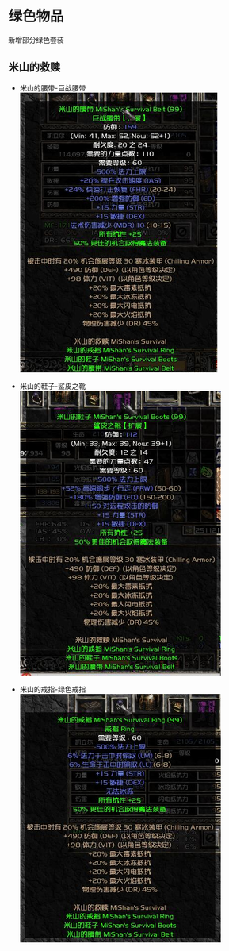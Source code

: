 # 绿色物品

新增部分绿色套装

## 米山的救赎

- 米山的腰带-巨战腰带
![输入图片说明](../../../static/%E7%B1%B3%E5%B1%B1%E5%A5%97-%E5%B7%A8%E6%88%98%E8%85%B0%E5%B8%A6.jpg)


- 米山的鞋子-鲨皮之靴
![输入图片说明](../../../static/%E7%B1%B3%E5%B1%B1%E5%A5%97-%E9%B2%A8%E7%9A%AE%E4%B9%8B%E9%9D%B4.jpg)


- 米山的戒指-绿色戒指
![输入图片说明](../../../static/%E7%B1%B3%E5%B1%B1%E5%A5%97-%E6%88%92%E6%8C%87.jpg)